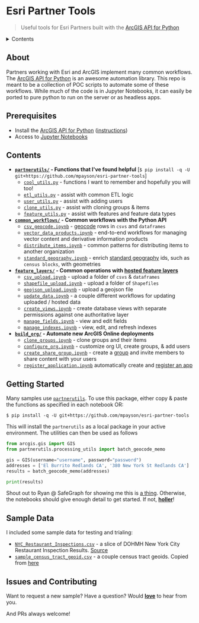 # Esri Partner Tools

> Useful tools for Esri Partners built with the [ArcGIS API for Python](https://developers.arcgis.com/python/)

<details>
  <summary> Contents
  </summary>

* [About](#about)
* [Prerequisites](#prerequisites)
* [Contents](#contents)
* [Getting Started](#getting-started)
* [Sample Data](#sample-data)
* [Issues and Contributing](#issues-and-contributing)

</details>

## About

Partners working with Esri and ArcGIS implement many common workflows. The [ArcGIS API for Python](https://developers.arcgis.com/python/) is an awesome automation library. This repo is meant to be a collection of POC scripts to automate some of these workflows. While much of the code is in Jupyter Notebooks, it can easily be ported to pure python to run on the server or as headless apps.

## Prerequisites

* Install the [ArcGIS API for Python](https://developers.arcgis.com/python/) ([instructions](https://developers.arcgis.com/python/guide/install-and-set-up/))
* Access to [Jupyter Notebooks](http://jupyter.org/)

## Contents

* **[`partnerutils/`](/partnerutils) - Functions that I've found helpful** [`$ pip install -q -U git+https://github.com/mpayson/esri-partner-tools`]
  * [`cool_utils.py`](/partnerutils/cool_utils.py) - functions I want to remember and hopefully you will too!
  * [`etl_utils.py`](/partnerutils/etl_utils.py) - assist with common ETL logic
  * [`user_utils.py`](/partnerutils/user_utils.py) - assist with adding users
  * [`clone_utils.py`](/partnerutils/clone_utils.py) - assist with cloning groups & items
  * [`feature_utils.py`](partnerutils/feature_utils.py) - assist with features and feature data types
* **[`common_workflows/`](/common_workflows) - Common workflows with the Python API**
  * [`csv_geocode.ipynb`](/common_workflows/csv_geocode.ipynb) - [geocode](https://developers.arcgis.com/features/geocoding/) rows in `csvs` and `dataframes`
  * [`vector_data_products.ipynb`](/common_workflows/vector_data_products.ipynb) - end-to-end workflows for managing vector content and derivative information products
  * [`distribute_items.ipynb`](/common_workflows/distribute_items.ipynb) - common patterns for distributing items to another organization
  * [`standard_geography.ipynb`](/common_workflows/standard_geography.ipynb) - enrich [standard geography](https://developers.arcgis.com/rest/geoenrichment/api-reference/standard-geography-query.htm) ids, such as `census blocks`, with geometries
* **[`feature_layers/`](/feature_layers) - Common operations with [hosted feature layers](https://doc.arcgis.com/en/arcgis-online/share-maps/hosted-web-layers.htm)**
  * [`csv_upload.ipynb`](/feature_layers/csv_upload.ipynb) - upload a folder of `csvs` & `dataframes`
  * [`shapefile_upload.ipynb`](/feature_layers/shapefile_upload.ipynb) - upload a folder of `Shapefiles`
  * [`geojson_upload.ipynb`](/feature_layers/geojson_upload.ipynb) - upload a geojson file
  * [`update_data.ipynb`](/feature_layers/update_data.ipynb) - a couple different workflows for updating uploaded / hosted data
  * [`create_views.ipynb`](/feature_layers/create_views.ipynb) - create database views with separate permissions against one authoritative layer
  * [`manage_fields.ipynb`](/feature_layers/manage_fields.ipynb) - view and edit fields
  * [`manage_indexes.ipynb`](/feature_layers/manage_indexes.ipynb) - view, edit, and refresh indexes
* **[`build_org/`](/build_org) - Automate new ArcGIS Online deployments**
  * [`clone_groups.ipynb`](/build_org/clone_groups.ipynb) - clone groups and their items
  * [`configure_org.ipynb`](/build_org/configure_org.ipynb) - customize org UI, create groups, & add users
  * [`create_share_group.ipynb`](/build_org/create_share_group.ipynb) - create a [group](https://doc.arcgis.com/en/arcgis-online/share-maps/groups.htm) and invite members to share content with your users
  * [`register_application.ipynb`](/build_org/register_application.ipynb) automatically create and [register an app](https://developers.arcgis.com/documentation/core-concepts/security-and-authentication/signing-in-arcgis-online-users/)

## Getting Started

Many samples use [`partnerutils`](/partnerutils). To use this package, either copy & paste the functions as specified in each notebook OR:

`$ pip install -q -U git+https://github.com/mpayson/esri-partner-tools`

This will install the `partnerutils` as a local package in your active environment. The utilities can then be used as follows

```python
from arcgis.gis import GIS
from partnerutils.processing_utils import batch_geocode_memo

gis = GIS(username="username", password="password")
addresses = ['El Burrito Redlands CA', '380 New York St Redlands CA']
results = batch_geocode_memo(addresses)

print(results)
```

Shout out to Ryan @ SafeGraph for showing me this is [a thing](https://github.com/SafeGraphInc/safegraph_py). Otherwise, the notebooks should give enough detail to get started. If not, **[holler](https://github.com/mpayson/esri-partner-tools/issues)**!

## Sample Data

I included some sample data for testing and trialing:
* [`NYC_Restaurant_Inspections.csv`](/sample_data/NYC_Restaurant_Inspections.csv) - a slice of DOHMH New York City Restaurant Inspection Results. [Source](https://data.cityofnewyork.us/Health/DOHMH-New-York-City-Restaurant-Inspection-Results/43nn-pn8j])
* [`sample_census_tract_geoid.csv`](/sample_data/sample_census_tract_geoid.csv) - a couple census tract geoids. Copied from [here](https://geo.nyu.edu/catalog/nyu-2451-34513)

## Issues and Contributing

Want to request a new sample? Have a question? Would [__love__](https://github.com/mpayson/esri-partner-tools/issues) to hear from you.

And PRs always welcome!
